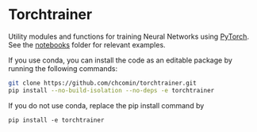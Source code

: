 # Torchtrainer

Utility modules and functions for training Neural Networks using [PyTorch](https://pytorch.org/). See the [notebooks](notebooks) folder for relevant examples.


If you use conda, you can install the code as an editable package by running the following commands:

```bash
git clone https://github.com/chcomin/torchtrainer.git
pip install --no-build-isolation --no-deps -e torchtrainer
```

If you do not use conda, replace the pip install command by

```pip install -e torchtrainer```
